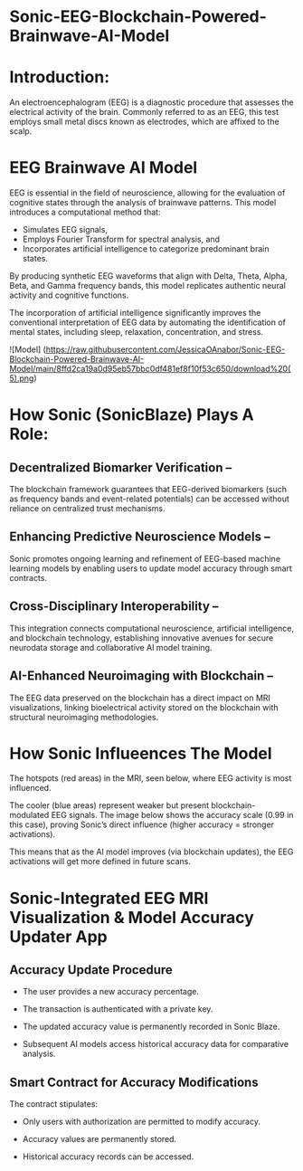 # Sonic-EEG-Blockchain-Powered-Brainwave-AI-Model

# Introduction: 

An electroencephalogram (EEG) is a diagnostic procedure that assesses the electrical activity of the brain. Commonly referred to as an EEG, this test employs small metal discs known as electrodes, which are affixed to the scalp. 

# EEG Brainwave AI Model
EEG is essential in the field of neuroscience, allowing for the evaluation of cognitive states through the analysis of brainwave patterns. This model introduces a computational method that:

- Simulates EEG signals, 
- Employs Fourier Transform for spectral analysis, and 
- Incorporates artificial intelligence to categorize predominant brain states. 

By producing synthetic EEG waveforms that align with Delta, Theta, Alpha, Beta, and Gamma frequency bands, this model replicates authentic neural activity and cognitive functions.

The incorporation of artificial intelligence significantly improves the conventional interpretation of EEG data by automating the identification of mental states, including sleep, relaxation, concentration, and stress. 

![Model] (https://raw.githubusercontent.com/JessicaOAnabor/Sonic-EEG-Blockchain-Powered-Brainwave-AI-Model/main/8ffd2ca19a0d95eb57bbc0df481ef8f10f53c650/download%20(5).png)

# How Sonic (SonicBlaze) Plays A Role:

## Decentralized Biomarker Verification – 
The blockchain framework guarantees that EEG-derived biomarkers (such as frequency bands and event-related potentials) can be accessed without reliance on centralized trust mechanisms.

## Enhancing Predictive Neuroscience Models – 
Sonic promotes ongoing learning and refinement of EEG-based machine learning models by enabling users to update model accuracy through smart contracts.

## Cross-Disciplinary Interoperability – 
This integration connects computational neuroscience, artificial intelligence, and blockchain technology, establishing innovative avenues for secure neurodata storage and collaborative AI model training.

## AI-Enhanced Neuroimaging with Blockchain – 
The EEG data preserved on the blockchain has a direct impact on MRI visualizations, linking bioelectrical activity stored on the blockchain with structural neuroimaging methodologies.

# How Sonic Influeences The Model
The hotspots (red areas) in the MRI, seen below, where EEG activity is most influenced.

The cooler (blue areas) represent weaker but present blockchain-modulated EEG signals.
The image below shows the accuracy scale (0.99 in this case), proving Sonic’s direct influence (higher accuracy = stronger activations).

This means that as the AI model improves (via blockchain updates), the EEG activations will get more defined in future scans.


# Sonic-Integrated EEG MRI Visualization & Model Accuracy Updater App

## Accuracy Update Procedure  

- The user provides a new accuracy percentage.
  
- The transaction is authenticated with a private key.  

- The updated accuracy value is permanently recorded in Sonic Blaze. 
 
- Subsequent AI models access historical accuracy data for comparative analysis.  

## Smart Contract for Accuracy Modifications  

The contract stipulates: 

- Only users with authorization are permitted to modify accuracy.  

- Accuracy values are permanently stored.  

- Historical accuracy records can be accessed.



